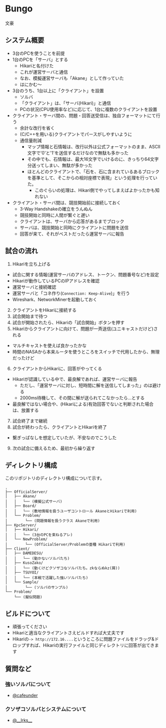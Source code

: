 # Bungo
文豪

## システム概要

* 3台のPCを使うことを前提
* 1台のPCを「サーバ」とする
  * Hikariと名付けた
  * これが運営サーバと通信
  * なお、模擬運営サーバも「Akane」として作っていた
  * はにかむ～
* 3台のうち、1台以上に「クライアント」を設置
  * ソルバ
  * 「クライアント」は、「サーバ(Hikari)」と通信
  * PCの状況(CPU使用率など)に応じて、1台に複数のクライアントを設置
* クライアント・サーバ間の、問題・回答送受信は、独自フォーマットにて行う
  * 余計な改行を省く
  * (C/C++を用いる)クライアントでパースがしやすいように
  * 通信量削減
    * マップ情報と石情報は、改行以外は公式フォーマットのまま、ASCII文字で'0'と'1'を送信するだけなので無駄も多かった
	* その中でも、石情報は、最大16文字でいけるのに、きっちり64文字分送ってしまい、無駄が多かった
	* ほとんどのクライアントで、「石を、石に含まれているあるブロックを基準として、そこからの相対座標で表現」という処理を行っていた。
	  * このぐらいの処理は、Hikari側でやってしまえばよかったかも知れない
* クライアント・サーバ間は、競技開始前に接続しておく
  * 3-Way Handshakeの確立をうんぬん
  * 競技開始と同時に人間が繋ぐと遅い
  * クライアントは、サーバから応答があるまでブロック
  * サーバは、競技開始と同時にクライアントに問題を送信
  * 回答が来て、それがベストだったら運営サーバに報告


## 試合の流れ

1. Hikariを立ち上げる
  * 試合に関する情報(運営サーバのアドレス、トークン、問題番号など)を設定
  * Hikariが動作しているPCのIPアドレスを確認
  * 運営サーバと接続確認
  * 運営サーバと「コネ作り(`Connection: Keep-Alive`)」を行う
  * Wireshark、NetworkMinerを起動しておく
2. クライアントをHikariに接続する
3. 試合開始まで待つ
4. 試合が開始されたら、Hikariの「試合開始」ボタンを押す
5. Hikariからクライアントに向けて、問題が一斉送信(ユニキャストだけど)される
  * マルチキャストを使えば良かったかな
  * 時間のNASAから本来ルータを使うところをスイッチで代用したから、無理だったけど
6. クライアントからHikariに、回答がやってくる 
  * Hikariが認識している中で、最良解であれば、運営サーバに報告
    * ただし、「運営サーバに対し、短時間に解を送信してしまった」のは避ける
	* 2000ms待機して、その間に解が送られてこなかったら…とする
  * 最良解ではない場合や、(Hikariによる)有効回答でないと判断された場合は、放置する
7. 試合終了まで継続
8. 試合が終わったら、クライアントとHikariを終了
  * 繋ぎっぱなしを想定していたが、不安なのでこうした
9. 次の試合に備えるため、最初から繰り返す


## ディレクトリ構成
このリポジトリのディレクトリ構成について示す。
~~~~
.
├── OfficialServer/
│   ├── Akane/
│   │   └── (模擬公式サーバ)
│   ├── Board/
│   │   └── (敷地情報を扱うユーザコントロール AkaneとHikariで利用)
│   └── Problem/
│        └── (問題情報を扱うクラス Akaneで利用)
├── KpcServer/
│   ├── Hikari/
│   │   └── (3台のPCを束ねるアレ)
│   └── NewProblem/
│        └── (OfficialServer/Problemの亜種 Hikariで利用)
├── Client/
│   ├── DAMEDESU/
│   │   └── (動かないソルバたち)
│   ├── KusoZako/
│   │   └── (動くけどクソザコなソルバたち。zkならぬkz(屑))
│   ├── TSUYOI/
│   │   └── (本戦で活躍した強いソルバたち)
│   └── Sample/
│        └── (ソルバのサンプル)
└── Problem/
    └── (擬似問題)
~~~~


## ビルドについて

* 頑張ってください
* Hikariと適当なクライアントさえビルドすれば大丈夫です
* Hikariの`-> http://172.16....`というところに問題ファイルをドラッグ&ドロップすれば、Hikariの実行ファイルと同じディレクトリに回答が出てきます

## 質問など

### 強いソルバについて
* [@cafeunder](https://twitter.com/cafeunder)

### クソザコソルバとシステムについて
* [@\_\_lrks\_\_](https://twitter.com/__lrks__)

